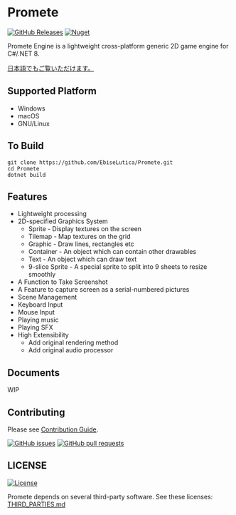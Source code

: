 # Promete

[![GitHub Releases](https://img.shields.io/github/release/ebiselutica/Promete.svg?style=for-the-badge)][releases]
[![Nuget](https://img.shields.io/nuget/v/Promete.svg?style=for-the-badge)](https://www.nuget.org/packages/Promete/)

Promete Engine is a lightweight cross-platform generic 2D game engine for C#/.NET 8.

[日本語でもご覧いただけます。](README-ja.md)

## Supported Platform

- Windows
- macOS
- GNU/Linux

## To Build

```shell
git clone https://github.com/EbiseLutica/Promete.git
cd Promete
dotnet build
```

## Features

- Lightweight processing
- 2D-specified Graphics System
	- Sprite - Display textures on the screen
	- Tilemap - Map textures on the grid
	- Graphic - Draw lines, rectangles etc
	- Container - An object which can contain other drawables
	- Text - An object which can draw text
	- 9-slice Sprite - A special sprite to split into 9 sheets to resize smoothly
- A Function to Take Screenshot
- A Feature to capture screen as a serial-numbered pictures
- Scene Management
- Keyboard Input
- Mouse Input
- Playing music
- Playing SFX
- High Extensibility
	- Add original rendering method
	- Add original audio processor

## Documents

WIP

## Contributing

Please see [Contribution Guide](CONTRIBUTING.md).

[![GitHub issues](https://img.shields.io/github/issues/EbiseLutica/Promete.svg?style=for-the-badge)][issues]
[![GitHub pull requests](https://img.shields.io/github/issues-pr/EbiseLutica/Promete.svg?style=for-the-badge)][pulls]

## LICENSE

[![License](https://img.shields.io/github/license/EbiseLutica/Promete.svg?style=for-the-badge)](LICENSE)

Promete depends on several third-party software. See these licenses: [THIRD_PARTIES.md](THIRD_PARTIES.md)

[ci]: https://ci.appveyor.com/project/EbiseLutica/Promete
[issues]: //github.com/EbiseLutica/Promete/issues
[pulls]: //github.com/EbiseLutica/Promete/pulls
[releases]: //github.com/EbiseLutica/Promete/releases
